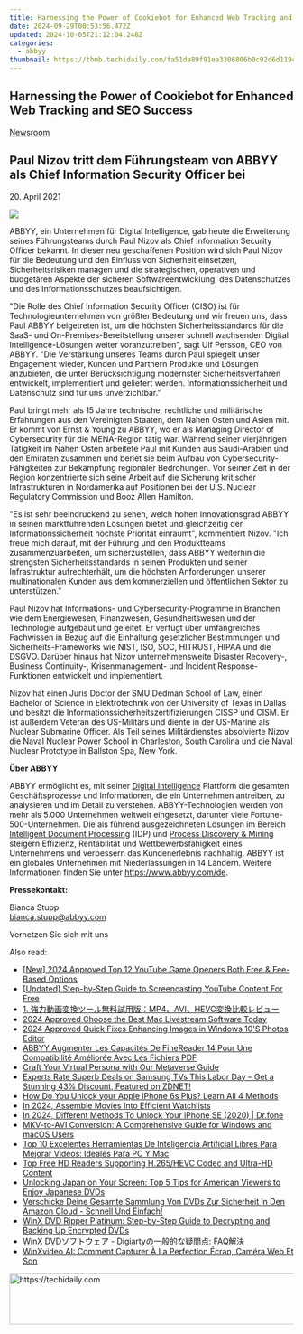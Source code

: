 ```yaml
---
title: Harnessing the Power of Cookiebot for Enhanced Web Tracking and SEO Success
date: 2024-09-29T00:53:56.472Z
updated: 2024-10-05T21:12:04.248Z
categories:
  - abbyy
thumbnail: https://thmb.techidaily.com/fa51da89f91ea3306806b0c92d6d119cfa0eae393a63e41c230a883a3e7c64cd.jpg
---
```


## Harnessing the Power of Cookiebot for Enhanced Web Tracking and SEO Success

[Newsroom](https://tools.techidaily.com/abbyy/products/)

## Paul Nizov tritt dem Führungsteam von ABBYY als Chief Information Security Officer bei

20\. April 2021

![](https://content.abbyy.com/-/media/project/abbyy/abbyy/branchtemplates/shutterstock_1272462163_1296-x-729.jpg?h=729&iar=0&w=1296)

ABBYY, ein Unternehmen für Digital Intelligence, gab heute die Erweiterung seines Führungsteams durch Paul Nizov als Chief Information Security Officer bekannt. In dieser neu geschaffenen Position wird sich Paul Nizov für die Bedeutung und den Einfluss von Sicherheit einsetzen, Sicherheitsrisiken managen und die strategischen, operativen und budgetären Aspekte der sicheren Softwareentwicklung, des Datenschutzes und des Informationsschutzes beaufsichtigen.

"Die Rolle des Chief Information Security Officer (CISO) ist für Technologieunternehmen von größter Bedeutung und wir freuen uns, dass Paul ABBYY beigetreten ist, um die höchsten Sicherheitsstandards für die SaaS- und On-Premises-Bereitstellung unserer schnell wachsenden Digital Intelligence-Lösungen weiter voranzutreiben", sagt Ulf Persson, CEO von ABBYY. "Die Verstärkung unseres Teams durch Paul spiegelt unser Engagement wieder, Kunden und Partnern Produkte und Lösungen anzubieten, die unter Berücksichtigung modernster Sicherheitsverfahren entwickelt, implementiert und geliefert werden. Informationssicherheit und Datenschutz sind für uns unverzichtbar."

Paul bringt mehr als 15 Jahre technische, rechtliche und militärische Erfahrungen aus den Vereinigten Staaten, dem Nahen Osten und Asien mit. Er kommt von Ernst & Young zu ABBYY, wo er als Managing Director of Cybersecurity für die MENA-Region tätig war. Während seiner vierjährigen Tätigkeit im Nahen Osten arbeitete Paul mit Kunden aus Saudi-Arabien und den Emiraten zusammen und beriet sie beim Aufbau von Cybersecurity-Fähigkeiten zur Bekämpfung regionaler Bedrohungen. Vor seiner Zeit in der Region konzentrierte sich seine Arbeit auf die Sicherung kritischer Infrastrukturen in Nordamerika auf Positionen bei der U.S. Nuclear Regulatory Commission und Booz Allen Hamilton.

"Es ist sehr beeindruckend zu sehen, welch hohen Innovationsgrad ABBYY in seinen marktführenden Lösungen bietet und gleichzeitig der Informationssicherheit höchste Priorität einräumt", kommentiert Nizov. "Ich freue mich darauf, mit der Führung und den Produktteams zusammenzuarbeiten, um sicherzustellen, dass ABBYY weiterhin die strengsten Sicherheitsstandards in seinen Produkten und seiner Infrastruktur aufrechterhält, um die höchsten Anforderungen unserer multinationalen Kunden aus dem kommerziellen und öffentlichen Sektor zu unterstützen."

Paul Nizov hat Informations- und Cybersecurity-Programme in Branchen wie dem Energiewesen, Finanzwesen, Gesundheitswesen und der Technologie aufgebaut und geleitet. Er verfügt über umfangreiches Fachwissen in Bezug auf die Einhaltung gesetzlicher Bestimmungen und Sicherheits-Frameworks wie NIST, ISO, SOC, HITRUST, HIPAA und die DSGVO. Darüber hinaus hat Nizov unternehmensweite Disaster Recovery-, Business Continuity-, Krisenmanagement- und Incident Response-Funktionen entwickelt und implementiert.

Nizov hat einen Juris Doctor der SMU Dedman School of Law, einen Bachelor of Science in Elektrotechnik von der University of Texas in Dallas und besitzt die Informationssicherheitszertifizierungen CISSP und CISM. Er ist außerdem Veteran des US-Militärs und diente in der US-Marine als Nuclear Submarine Officer. Als Teil seines Militärdienstes absolvierte Nizov die Naval Nuclear Power School in Charleston, South Carolina und die Naval Nuclear Prototype in Ballston Spa, New York.

**Über ABBYY**

ABBYY ermöglicht es, mit seiner [Digital Intelligence](https://tools.techidaily.com/abbyy/products/) Plattform die gesamten Geschäftsprozesse und Informationen, die ein Unternehmen antreiben, zu analysieren und im Detail zu verstehen. ABBYY-Technologien werden von mehr als 5.000 Unternehmen weltweit eingesetzt, darunter viele Fortune-500-Unternehmen. Die als führend ausgezeichneten Lösungen im Bereich [Intelligent Document Processing](https://tools.techidaily.com/abbyy/products/) (IDP) und [Process Discovery & Mining](https://tools.techidaily.com/abbyy/products/) steigern Effizienz, Rentabilität und Wettbewerbsfähigkeit eines Unternehmens und verbessern das Kundenerlebnis nachhaltig. ABBYY ist ein globales Unternehmen mit Niederlassungen in 14 Ländern. Weitere Informationen finden Sie unter <https://www.abbyy.com/de>.

**Pressekontakt:**

Bianca Stupp  
[bianca.stupp@abbyy.com](https://tools.techidaily.com/abbyy/products/)

Vernetzen Sie sich mit uns

<ins class="adsbygoogle"
     style="display:block"
     data-ad-format="autorelaxed"
     data-ad-client="ca-pub-7571918770474297"
     data-ad-slot="1223367746"></ins>

<ins class="adsbygoogle"
     style="display:block"
     data-ad-client="ca-pub-7571918770474297"
     data-ad-slot="8358498916"
     data-ad-format="auto"
     data-full-width-responsive="true"></ins>

<span class="atpl-alsoreadstyle">Also read:</span>
<div><ul>
<li><a href="https://youtube-docs.techidaily.com/024-approved-top-12-youtube-game-openers-both-free-and-fee-based-options/"><u>[New] 2024 Approved Top 12 YouTube Game Openers Both Free & Fee-Based Options</u></a></li>
<li><a href="https://facebook-record-videos.techidaily.com/updated-step-by-step-guide-to-screencasting-youtube-content-for-free/"><u>[Updated] Step-by-Step Guide to Screencasting YouTube Content For Free</u></a></li>
<li><a href="https://discover-brilliant.techidaily.com/1725284770257-1-mp4avihevc/"><u>1. 強力動画変換ツール無料試用版：MP4、AVI、HEVC変換比較レビュー</u></a></li>
<li><a href="https://extra-hints.techidaily.com/2024-approved-choose-the-best-mac-livestream-software-today/"><u>2024 Approved Choose the Best Mac Livestream Software Today</u></a></li>
<li><a href="https://extra-approaches.techidaily.com/2024-approved-quick-fixes-enhancing-images-in-windows-10s-photos-editor/"><u>2024 Approved Quick Fixes Enhancing Images in Windows 10'S Photos Editor</u></a></li>
<li><a href="https://solve-manuals.techidaily.com/abbyy-augmenter-les-capacites-de-finereader-14-pour-une-compatibilite-amelioree-avec-les-fichiers-pdf/"><u>ABBYY Augmenter Les Capacités De FineReader 14 Pour Une Compatibilité Améliorée Avec Les Fichiers PDF</u></a></li>
<li><a href="https://fox-blue.techidaily.com/craft-your-virtual-persona-with-our-metaverse-guide/"><u>Craft Your Virtual Persona with Our Metaverse Guide</u></a></li>
<li><a href="https://games-able.techidaily.com/experts-rate-superb-deals-on-samsung-tvs-this-labor-day-get-a-stunning-43-discount-featured-on-zdnet/"><u>Experts Rate Superb Deals on Samsung TVs This Labor Day – Get a Stunning 43% Discount, Featured on ZDNET!</u></a></li>
<li><a href="https://ios-unlock.techidaily.com/how-do-you-unlock-your-apple-iphone-6s-plus-learn-all-4-methods-by-drfone-ios/"><u>How Do You Unlock your Apple iPhone 6s Plus? Learn All 4 Methods</u></a></li>
<li><a href="https://fox-helps.techidaily.com/in-2024-assemble-movies-into-efficient-watchlists/"><u>In 2024, Assemble Movies Into Efficient Watchlists</u></a></li>
<li><a href="https://iphone-unlock.techidaily.com/in-2024-different-methods-to-unlock-your-iphone-se-2020-drfone-by-drfone-ios/"><u>In 2024, Different Methods To Unlock Your iPhone SE (2020) | Dr.fone</u></a></li>
<li><a href="https://discover-brilliant.techidaily.com/mkv-to-avi-conversion-a-comprehensive-guide-for-windows-and-macos-users/"><u>MKV-to-AVI Conversion: A Comprehensive Guide for Windows and macOS Users</u></a></li>
<li><a href="https://discover-brilliant.techidaily.com/top-10-excelentes-herramientas-de-inteligencia-artificial-libres-para-mejorar-videos-ideales-para-pc-y-mac/"><u>Top 10 Excelentes Herramientas De Inteligencia Artificial Libres Para Mejorar Videos: Ideales Para PC Y Mac</u></a></li>
<li><a href="https://discover-brilliant.techidaily.com/top-free-hd-readers-supporting-h265hevc-codec-and-ultra-hd-content/"><u>Top Free HD Readers Supporting H.265/HEVC Codec and Ultra-HD Content</u></a></li>
<li><a href="https://discover-brilliant.techidaily.com/unlocking-japan-on-your-screen-top-5-tips-for-american-viewers-to-enjoy-japanese-dvds/"><u>Unlocking Japan on Your Screen: Top 5 Tips for American Viewers to Enjoy Japanese DVDs</u></a></li>
<li><a href="https://discover-brilliant.techidaily.com/verschicke-deine-gesamte-sammlung-von-dvds-zur-sicherheit-in-den-amazon-cloud-schnell-und-einfach/"><u>Verschicke Deine Gesamte Sammlung Von DVDs Zur Sicherheit in Den Amazon Cloud - Schnell Und Einfach!</u></a></li>
<li><a href="https://discover-brilliant.techidaily.com/winx-dvd-ripper-platinum-step-by-step-guide-to-decrypting-and-backing-up-encrypted-dvds/"><u>WinX DVD Ripper Platinum: Step-by-Step Guide to Decrypting and Backing Up Encrypted DVDs</u></a></li>
<li><a href="https://discover-brilliant.techidaily.com/winx-dvd-digiarty-faq/"><u>WinX DVDソフトウェア - Digiartyの一般的な疑問点: FAQ解決</u></a></li>
<li><a href="https://discover-brilliant.techidaily.com/winxvideo-ai-comment-capturer-a-la-perfection-ecran-camera-web-et-son/"><u>WinXvideo AI: Comment Capturer À La Perfection Écran, Caméra Web Et Son</u></a></li>
</ul></div>

<!-- affiliate ads begin -->
<a href="https://unicoeye.pxf.io/c/5597632/2134218/18498" target="_top" id="2134218">
  <img src="//a.impactradius-go.com/display-ad/18498-2134218" border="0" alt="https://techidaily.com" width="728" height="90"/>
</a>
<img height="0" width="0" src="https://unicoeye.pxf.io/i/5597632/2134218/18498" style="position:absolute;visibility:hidden;" border="0" />
<!-- affiliate ads end -->

